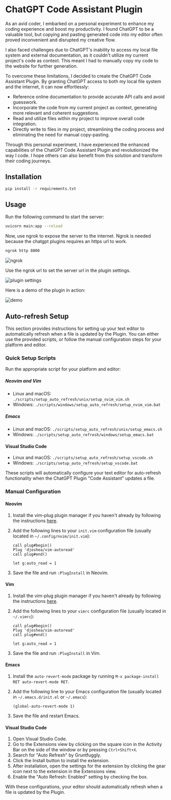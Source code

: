 # ChatGPT Code Assistant Plugin

As an avid coder, I embarked on a personal experiment to enhance my coding experience and boost my productivity. I found ChatGPT to be a valuable tool, but copying and pasting generated code into my editor often proved inconvenient and disrupted my creative flow.

I also faced challenges due to ChatGPT's inability to access my local file system and external documentation, as it couldn't utilize my current project's code as context. This meant I had to manually copy my code to the website for further generation.

To overcome these limitations, I decided to create the ChatGPT Code Assistant Plugin. By granting ChatGPT access to both my local file system and the internet, it can now effortlessly:

- Reference online documentation to provide accurate API calls and avoid guesswork.
- Incorporate the code from my current project as context, generating more relevant and coherent suggestions.
- Read and utilize files within my project to improve overall code integration.
- Directly write to files in my project, streamlining the coding process and eliminating the need for manual copy-pasting.

Through this personal experiment, I have experienced the enhanced capabilities of the ChatGPT Code Assistant Plugin and revolutionized the way I code. I hope others can also benefit from this solution and transform their coding journeys.

## Installation

```bash
pip install -r requirements.txt
```

## Usage

Run the following command to start the server:

```bash
uvicorn main:app --reload
```

Now, use ngrok to expose the server to the internet.
Ngrok is needed because the chatgpt plugins requires an https url to work.

```bash
ngrok http 8000
```

![ngrok](ngrok.png)

Use the ngrok url to set the server url in the plugin settings.

![plugin settings](add-plugin.png)

Here is a demo of the plugin in action:

![demo](demo.png)



## Auto-refresh Setup

This section provides instructions for setting up your text editor to automatically refresh when a file is updated by the Plugin. You can either use the provided scripts, or follow the manual configuration steps for your platform and editor.

### Quick Setup Scripts

Run the appropriate script for your platform and editor:

##### Neovim and Vim

- Linux and macOS: `./scripts/setup_auto_refresh/unix/setup_nvim_vim.sh`
- Windows: `./scripts/windows/setup_auto_refresh/setup_nvim_vim.bat`

##### Emacs

- Linux and macOS: `./scripts/setup_auto_refresh/unix/setup_emacs.sh`
- Windows: `./scripts/setup_auto_refresh/windows/setup_emacs.bat`

#### Visual Studio Code

- Linux and macOS: `./scripts/setup_auto_refresh/setup_vscode.sh`
- Windows: `./scripts/setup_auto_refresh/setup_vscode.bat`

These scripts will automatically configure your text editor for auto-refresh functionality when the ChatGPT Plugin "Code Assistant" updates a file.


### Manual Configuration

#### Neovim

1. Install the vim-plug plugin manager if you haven't already by following the instructions [here](https://github.com/junegunn/vim-plug).
2. Add the following lines to your `init.vim` configuration file (usually located in `~/.config/nvim/init.vim`):

   ```vim
   call plug#begin()
   Plug 'djoshea/vim-autoread'
   call plug#end()

   let g:auto_read = 1
   ```

3. Save the file and run `:PlugInstall` in Neovim.

#### Vim

1. Install the vim-plug plugin manager if you haven't already by following the instructions [here](https://github.com/junegunn/vim-plug).
2. Add the following lines to your `vimrc` configuration file (usually located in `~/.vimrc`):

   ```vim
   call plug#begin()
   Plug 'djoshea/vim-autoread'
   call plug#end()

   let g:auto_read = 1
   ```

3. Save the file and run `:PlugInstall` in Vim.

#### Emacs

1. Install the `auto-revert-mode` package by running `M-x package-install RET auto-revert-mode RET`.
2. Add the following line to your Emacs configuration file (usually located in `~/.emacs.d/init.el` or `~/.emacs`):

   ```emacs-lisp
   (global-auto-revert-mode 1)
   ```

3. Save the file and restart Emacs.

#### Visual Studio Code

1. Open Visual Studio Code.
2. Go to the Extensions view by clicking on the square icon in the Activity Bar on the side of the window or by pressing `Ctrl+Shift+X`.
3. Search for "Auto Refresh" by Gruntfuggly.
4. Click the Install button to install the extension.
5. After installation, open the settings for the extension by clicking the gear icon next to the extension in the Extensions view.
6. Enable the "Auto Refresh: Enabled" setting by checking the box.

With these configurations, your editor should automatically refresh when a file is updated by the Plugin. 
